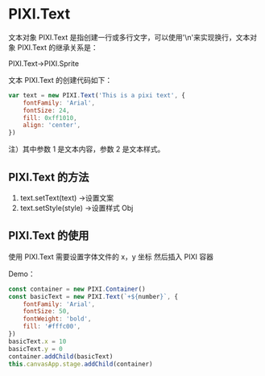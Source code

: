 # PIXI.Text

文本对象 PIXI.Text 是指创建一行或多行文字，可以使用'\n'来实现换行，文本对象 PIXI.Text 的继承关系是：

PIXI.Text->PIXI.Sprite

文本 PIXI.Text 的创建代码如下：

```javascript
var text = new PIXI.Text('This is a pixi text', {
    fontFamily: 'Arial',
    fontSize: 24,
    fill: 0xff1010,
    align: 'center',
})
```

注）其中参数 1 是文本内容，参数 2 是文本样式。

## PIXI.Text 的方法

1. text.setText(text) ->设置文案
2. text.setStyle(style) ->设置样式 Obj

## PIXI.Text 的使用

使用 PIXI.Text 需要设置字体文件的 x，y 坐标 然后插入 PIXI 容器

Demo：

```javascript
const container = new PIXI.Container()
const basicText = new PIXI.Text(`+${number}`, {
    fontFamily: 'Arial',
    fontSize: 50,
    fontWeight: 'bold',
    fill: '#fffc00',
})
basicText.x = 10
basicText.y = 0
container.addChild(basicText)
this.canvasApp.stage.addChild(container)
```
